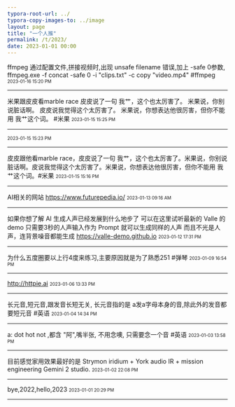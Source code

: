 ```yaml
---
typora-root-url: ../
typora-copy-images-to: ../image
layout: page 
title: "一个人推"
permalink: /t/2023/
date: 2023-01-01 00:00
---
```


ffmpeg 通过配置文件,拼接视频时,出现 unsafe filename 错误,加上 -safe 0参数, ffmpeg.exe -f concat -safe  0 -i "clips.txt" -c copy "video.mp4"  #ffmpeg
<font size="1">2023-01-16 15:20 PM</font>
<hr>

米果跟皮皮看marble race
皮皮说了一句 我艹，这个也太厉害了。
米果说，你别说脏话啊。
皮皮说我觉得这个太厉害了。
米果说，你想表达他很厉害，但你不能用 我艹这个词。
#米果
<font size="1">2023-01-15 15:25 PM</font>
<hr>



<font size="1">2023-01-15 15:23 PM</font>
<hr>

皮皮跟他看marble race，皮皮说了一句 我艹，这个也太厉害了。米果说，你别说脏话啊。皮说我觉得这个太厉害了。米果说，你想表达他很厉害，但你不能用 我艹这个词。#米果
<font size="1">2023-01-15 15:16 PM</font>
<hr>

AI相关的网站 <https://www.futurepedia.io/>
<font size="1">2023-01-13 09:16 AM</font>
<hr>

如果你想了解 AI 生成人声已经发展到什么地步了
可以在这里试听最新的 Valle 的 demo
只需要3秒的人声输入作为 Prompt 就可以生成同样的人声
而且不光是人声，连背景噪音都能生成
<https://valle-demo.github.io>
<font size="1">2023-01-12 17:31 PM</font>
<hr>

为什么五度圈要以上行4度来练习,主要原因就是为了熟悉251 #弹琴
<font size="1">2023-01-09 16:54 PM</font>
<hr>

<http://httpie.ai>
<font size="1">2023-01-06 13:33 PM</font>
<hr>

长元音,短元音,跟发音长短无关, 长元音指的是 a发a字母本身的音,除此外的发音都要短元音  #英语
<font size="1">2023-01-04 14:34 PM</font>
<hr>

a:  dot hot not ,都含 "阿",嘴半张, 不用念噢, 只需要念一个音  #英语
<font size="1">2023-01-03 13:58 PM</font>
<hr>

目前感觉家用效果最好的是 Strymon iridium + York audio IR + mission engineering Gemini 2 studio.
<font size="1">2023-01-02 22:08 PM</font>
<hr>

bye,2022,hello,2023
<font size="1">2023-01-01 20:29 PM</font>
<hr>

